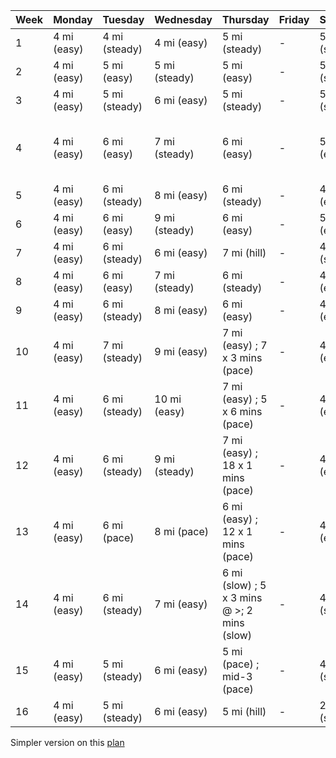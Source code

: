 Week | Monday | Tuesday  | Wednesday | Thursday | Friday | Saturday | Sunday |
---- | ------ | -------- | --------- | -------- | ------ | -------- | ------ |
1 |   4 mi (easy) | 4 mi (steady) | 4 mi (easy) | 5 mi (steady) | - | 5 mi (steady) | 9 mi (slow) |
2 |   4 mi (easy) | 5 mi (easy) | 5 mi (steady) | 5 mi (easy) | - | 5 mi (steady) | 11 mi (slow) |
3 |   4 mi (easy) | 5 mi (steady) | 6 mi (easy) | 5 mi (steady) | - | 5 mi (steady) | 13 mi (easy) |
4 |   4 mi (easy) | 6 mi (easy) | 7 mi (steady) | 6 mi (easy) | - | 5 mi (easy) | 15 mi (easy, mid-5 mi pace)  |
5 |   4 mi (easy) | 6 mi (steady) | 8 mi (easy) | 6 mi (steady) | - | 4 mi (easy) | 13.1 mi (pace) |
6 |   4 mi (easy) | 6 mi (easy) | 9 mi (steady) | 6 mi (easy) | - | 5 mi (easy) | 17 mi (easy) |
7 |   4 mi (easy) | 6 mi (steady) | 6 mi (easy) | 7 mi (hill) | - | 4 mi (steady) | 20 mi (easy) |
8 |   4 mi (easy) | 6 mi (easy) | 7 mi (steady) | 6  mi (steady) | - | 4 mi (easy) | 13.1 mi (steady) |
9 |   4 mi (easy) | 6 mi (steady) | 8 mi (easy) | 6  mi (easy) | - | 4 mi (easy) | 20 mi (easy) |
10 |   4 mi (easy) | 7 mi (steady) | 9 mi (easy) | 7  mi (easy) ; 7 x 3 mins (pace) | - | 4 mi (easy) | 15 mi (steady) |
11 |   4 mi (easy) | 6 mi (steady) | 10 mi (easy) | 7 mi (easy) ; 5 x 6 mins (pace) | - | 4 mi (easy) | 20 mi (easy) |
12 |   4 mi (easy) | 6 mi (steady) | 9 mi (steady) | 7 mi (easy) ; 18 x 1 mins (pace) | - | 4 mi (easy) | 17 mi (easy) |
13 |   4 mi (easy) | 6 mi (pace) | 8 mi (pace)  | 6 mi (easy) ; 12 x 1 mins (pace)  | - | 4 mi (easy) | 21 mi (slow) |
14 |   4 mi (easy) | 6 mi (steady) | 7 mi (easy) | 6 mi (slow) ; 5 x 3 mins @ >; 2 mins (slow) | - | 4 mi (slow) | 15 mi (pace) |
15 |   4 mi (easy) | 5 mi (steady) | 6 mi (easy) | 5 mi (pace) ; mid-3 (pace) | - | 4 mi (slow) | 10 mi (easy) |
16 |   4 mi (easy) | 5 mi (steady) | 6 mi (easy) | 5 mi (hill) | - | 2 mi (slow) | 26.2 mi (pace) |

Simpler version on this [plan](https://www.runnersworld.com/uk/training/marathon/a760109/rws-basic-marathon-schedules-intermediate/)
